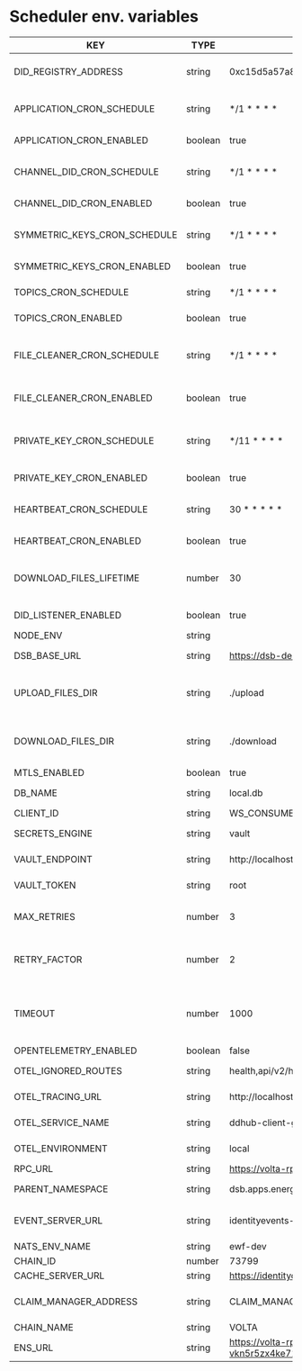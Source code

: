 # Scheduler env. variables

| KEY | TYPE | DEFAULT | DESCRIPTION | ALLOWED_VALUES | DEPENDENCY |
| --- | ---- | ------- | ----------- | -------------- | ---------- |
| DID_REGISTRY_ADDRESS | string | 0xc15d5a57a8eb0e1dcbe5d88b8f9a82017e5cc4af | DID Registry Address used for DID Listener |  |  |
| APPLICATION_CRON_SCHEDULE | string | */1 * * * * | How often should poll for applications data |  |  |
| APPLICATION_CRON_ENABLED | boolean | true | Should poll for applications data |  |  |
| CHANNEL_DID_CRON_SCHEDULE | string | */1 * * * * | How often should exchange channel roles for DIDs |  |  |
| CHANNEL_DID_CRON_ENABLED | boolean | true | Should poll for channel DIDs |  |  |
| SYMMETRIC_KEYS_CRON_SCHEDULE | string | */1 * * * * | How often should poll for symmetric keys |  |  |
| SYMMETRIC_KEYS_CRON_ENABLED | boolean | true | Should poll for symmetric keys |  |  |
| TOPICS_CRON_SCHEDULE | string | */1 * * * * | How often should poll for topics data |  |  |
| TOPICS_CRON_ENABLED | boolean | true | Should poll for topics data |  |  |
| FILE_CLEANER_CRON_SCHEDULE | string | */1 * * * * | How often should check and delete expired downloaded files |  |  |
| FILE_CLEANER_CRON_ENABLED | boolean | true | Should check for downloaded/expired files |  |  |
| PRIVATE_KEY_CRON_SCHEDULE | string | */11 * * * * | How often should check for private key changes in secrets engine |  |  |
| PRIVATE_KEY_CRON_ENABLED | boolean | true | Should check for private key changes |  |  |
| HEARTBEAT_CRON_SCHEDULE | string | 30 * * * * * | How often CRON JOB heartbeat should run |  |  |
| HEARTBEAT_CRON_ENABLED | boolean | true | Should run heartbeat |  |  |
| DOWNLOAD_FILES_LIFETIME | number | 30 | Specifies how long downloaded file should live (in minutes) |  |  |
| DID_LISTENER_ENABLED | boolean | true | Should listen for DID attributes changes |  |  |
| NODE_ENV | string |  | Node environment |  |  |
| DSB_BASE_URL | string | https://dsb-demo.energyweb.org | Message broker URL |  |  |
| UPLOAD_FILES_DIR | string | ./upload | Directory where we should store temporary files for upload |  |  |
| DOWNLOAD_FILES_DIR | string | ./download | Directory where we should store downloaded files for limited time |  |  |
| MTLS_ENABLED | boolean | true | Should enable mTLS |  |  |
| DB_NAME | string | local.db | SQLite database file name |  |  |
| CLIENT_ID | string | WS_CONSUMER | WS client id |  |  |
| SECRETS_ENGINE | string | vault | Secrets engine to use | aws,azure,vault |  |
| VAULT_ENDPOINT | string | http://localhost:8200 | HashiCorp Vault endpoint |  |  |
| VAULT_TOKEN | string | root | HashiCorp Vault token |  |  |
| MAX_RETRIES | number | 3 | Specifies maximum amount of retries for vulnerable methods |  |  |
| RETRY_FACTOR | number | 2 | Specifies retry factor (multiplier for timeout) for vulnerable methods |  |  |
| TIMEOUT | number | 1000 | Specifies timeout (how much app should wait before retries) for vulnerable methods |  |  |
| OPENTELEMETRY_ENABLED | boolean | false |  |  |  |
| OTEL_IGNORED_ROUTES | string | health,api/v2/health | OTEL ignored routes |  | OPENTELEMETRY_ENABLED == true |
| OTEL_TRACING_URL | string | http://localhost:4318/v1/traces | OTEL collector tracing URL |  | OPENTELEMETRY_ENABLED == true |
| OTEL_SERVICE_NAME | string | ddhub-client-gateway | OTEL service name tag |  | OPENTELEMETRY_ENABLED == true |
| OTEL_ENVIRONMENT | string | local | OTEL environment name tag |  | OPENTELEMETRY_ENABLED == true |
| RPC_URL | string | https://volta-rpc.energyweb.org/ | EWF RPC URL |  |  |
| PARENT_NAMESPACE | string | dsb.apps.energyweb.iam.ewc | Parent namespace for IAM lookup |  |  |
| EVENT_SERVER_URL | string | identityevents-dev.energyweb.org | NATS URL for listening for DID roles updates |  |  |
| NATS_ENV_NAME | string | ewf-dev |  |  |  |
| CHAIN_ID | number | 73799 | Chain ID |  |  |
| CACHE_SERVER_URL | string | https://identitycache-dev.energyweb.org/v1 | SSI HUB url |  |  |
| CLAIM_MANAGER_ADDRESS | string | CLAIM_MANAGER_ADDRESS | Overrides default IAM Client Lib claim manager address |  |  |
| CHAIN_NAME | string | VOLTA | Chain name |  |  |
| ENS_URL | string | https://volta-rpc-vkn5r5zx4ke71f9hcu0c.energyweb.org | Will be deprecated - same as RPC_URL |  |  |
